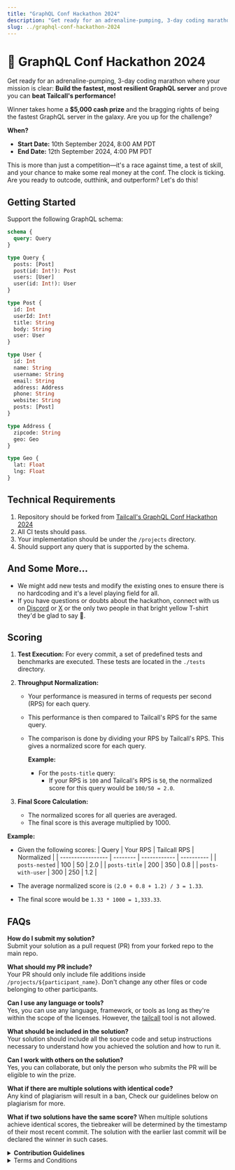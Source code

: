 ```yaml
---
title: "GraphQL Conf Hackathon 2024"
description: "Get ready for an adrenaline-pumping, 3-day coding marathon where your mission is clear: Build the fastest, most resilient GraphQL server and prove you can beat Tailcall's performance!"
slug: ../graphql-conf-hackathon-2024
---
```


# 🚀 GraphQL Conf Hackathon 2024

Get ready for an adrenaline-pumping, 3-day coding marathon where your mission is clear: **Build the fastest, most resilient GraphQL server** and prove you can **beat Tailcall's performance!**

Winner takes home a **$5,000 cash prize** and the bragging rights of being the fastest GraphQL server in the galaxy. Are you up for the challenge?

**When?**

- **Start Date:** 10th September 2024, 8:00 AM PDT
- **End Date:** 12th September 2024, 4:00 PM PDT

This is more than just a competition—it's a race against time, a test of skill, and your chance to make some real money at the conf. The clock is ticking. Are you ready to outcode, outthink, and outperform? Let's do this!

## Getting Started

Support the following GraphQL schema:

```graphql
schema {
  query: Query
}

type Query {
  posts: [Post]
  post(id: Int!): Post
  users: [User]
  user(id: Int!): User
}

type Post {
  id: Int
  userId: Int!
  title: String
  body: String
  user: User
}

type User {
  id: Int
  name: String
  username: String
  email: String
  address: Address
  phone: String
  website: String
  posts: [Post]
}

type Address {
  zipcode: String
  geo: Geo
}

type Geo {
  lat: Float
  lng: Float
}
```

## Technical Requirements

1. Repository should be forked from [Tailcall's GraphQL Conf Hackathon 2024](https://github.com/tailcallhq/hackathon)
2. All CI tests should pass.
3. Your implementation should be under the `/projects` directory.
4. Should support any query that is supported by the schema.

## And Some More...

- We might add new tests and modify the existing ones to ensure there is no hardcoding and it's a level playing field for all.
- If you have questions or doubts about the hackathon, connect with us on [Discord](https://discord.gg/GJHMeZup8m) or [X](https://x.com/tailcallhq) or the only two people in that bright yellow T-shirt they'd be glad to say 👋.

## Scoring

1. **Test Execution:** For every commit, a set of predefined tests and benchmarks are executed. These tests are located in the `./tests` directory.

2. **Throughput Normalization:**

   - Your performance is measured in terms of requests per second (RPS) for each query.
   - This performance is then compared to Tailcall's RPS for the same query.
   - The comparison is done by dividing your RPS by Tailcall's RPS. This gives a normalized score for each query.

     **Example:**

     - For the `posts-title` query:
       - If your RPS is `100` and Tailcall's RPS is `50`, the normalized score for this query would be `100/50 = 2.0`.

3. **Final Score Calculation:**

   - The normalized scores for all queries are averaged.
   - The final score is this average multiplied by 1000.

**Example:**

- Given the following scores:
  | Query | Your RPS | Tailcall RPS | Normalized |
  | ----------------- | -------- | ------------ | ---------- |
  | `posts-nested` | 100 | 50 | 2.0 |
  | `posts-title` | 200 | 350 | 0.8 |
  | `posts-with-user` | 300 | 250 | 1.2 |

- The average normalized score is `(2.0 + 0.8 + 1.2) / 3 = 1.33`.
- The final score would be `1.33 * 1000 = 1,333.33`.

## FAQs

**How do I submit my solution?**  
Submit your solution as a pull request (PR) from your forked repo to the main repo.

**What should my PR include?**  
Your PR should only include file additions inside `/projects/${participant_name}`. Don't change any other files or code belonging to other participants.

**Can I use any language or tools?**  
Yes, you can use any language, framework, or tools as long as they're within the scope of the licenses. However, the [tailcall](https://github.com/tailcallhq/tailcall/) tool is not allowed.

**What should be included in the solution?**  
Your solution should include all the source code and setup instructions necessary to understand how you achieved the solution and how to run it.

**Can I work with others on the solution?**  
Yes, you can collaborate, but only the person who submits the PR will be eligible to win the prize.

**What if there are multiple solutions with identical code?**  
Any kind of plagiarism will result in a ban, Check our guidelines below on plagiarism for more.

**What if two solutions have the same score?**
When multiple solutions achieve identical scores, the tiebreaker will be determined by the timestamp of their most recent commit. The solution with the earlier last commit will be declared the winner in such cases.

<details>
<summary><strong>Contribution Guidelines</strong></summary>

### Data Source (Upstream REST API)

On the CI your GraphQL server will need to fetch data from the upstream REST API at:

**Base URL**: `http://localhost:3000`

### Endpoints

- **GET** `/posts`  
  _Returns a list of posts._

- **GET** `/posts/:id`  
  _Returns a post by ID._

- **GET** `/users`  
  _Returns a list of users._

- **GET** `/users/:id`  
  _Returns a user by ID._

- **GET** `/users?id=1&id=2&id=3`  
  _Returns multiple users with IDs specified in query parameters._

The structure of the REST API responses will match the GraphQL schema fields.

### GraphQL server

Your GraphQL server should start on url `http://localhost:8000/graphql` and serve `POST` Graphql requests on it.

## Getting Started

1. Fork this repository
2. Clone the repository locally or run the codespace of your choice
3. Add new folder to `./projects` folder with your username. Copy the `/template` folder content from the repository root to your folder to populate required files.
4. Add the code of the implementation inside the folder

- you could use any language or tool by your choice that allows you to create the required GraphQL server. Just make sure the solution could be replicated in Github Actions environment.
- use the `schema.graphql` file from the root of the repo. Feel free to copy the file to your folder and change it the way you needed to work properly, but don't change the structure of types

5. Add `run.sh` file that installs required tools and runs the server

- the script is running on [Github Hosted runner](https://docs.github.com/en/actions/using-github-hosted-runners/using-github-hosted-runners/about-github-hosted-runners). List of available tools and packages could be found [here](https://github.com/actions/runner-images/blob/main/images/ubuntu/Ubuntu2404-Readme.md)
- first add installation and build steps for required tools and code. E.g. `npm i` or `cargo build --release`
- add steps to start the server. E.g. `npm start` or `cargo run --release`
- make sure the script is marked as executable `chmod +x run.sh`

6. Make sure your code is working and handles GraphQL requests
7. Commit and push changes to your fork
8. Create a pull request from your fork into original repository

### Run mock server locally

To run the mock server locally you need a [Rust toolchain](https://rustup.rs) installed.

To run the mock server in the root of the repo run:

```sh
cargo run -p mock-api
```

The server will start on `http://localhost:3000` and will serve the endpoints mentioned in [data source](#data-source-upstream-rest-api)

### Run test suite locally

To run the whole test suite locally you need a [Rust toolchain](https://rustup.rs) installed.

For the first time you need to build the mock server code (one-time run):

```sh
cargo build -p mock-api
```

After finishing the command you can use following command to run test suite:

```sh
cargo run
```

If you need to run only specific project, specify this project as option with name of the directory of the project:

```sh
cargo run -- --project tailcall
```

## How implementation is checked

1. Build everything that is required to run test environment and custom implementation
2. Start the test environment to validate response: mock server and reference server that is used to test implementation correctness
3. Run correctness tests
4. Run the benchmark
5. Run correctness tests again

### Testing correctness

For testing the correctness repeat next process multiple times:

1. Regenerate mocks on mock-api server
2. For every request in `/tests` directory execute the request to user implementation
3. Execute the same request for reference implementation
4. Compare the results and in case they are mismatch throw an error

### Benchmarking the performance

Ran many requests in parallel to the server with tools like `wrk` or `k6` to collect info about provided RPS and latency

</details>

<details>
  <summary>Terms and Conditions</summary>

1. **Final Decision**: Tailcall reserves the exclusive right to determine the winner of the GraphQL Conf Hackathon 2024. The decision made by Tailcall is final and binding. No disputes, appeals, or challenges to the outcome will be entertained, either during the event or after its conclusion.

2. **Right to Disqualify**: Tailcall retains the right to disqualify any participant or team at any stage of the hackathon for reasons including, but not limited to, violations of the rules, inappropriate conduct, attempts to manipulate or cheat the scoring system, or any activity deemed unethical or unfair. Such disqualification decisions are at the sole discretion of Tailcall and will not be subject to review or reversal.

3. **Intellectual Property**: By submitting your solution, you agree that all work is your own or properly licensed. Any form of plagiarism, submission of duplicate solutions, or unauthorized use of third-party intellectual property will result in immediate disqualification. Participants are responsible for ensuring that their work complies with all applicable intellectual property laws and licenses.

4. **No Legal Recourse**: Participants acknowledge that they are participating in the hackathon at their own risk and discretion. Tailcall’s decision regarding winners, disqualifications, or any aspect of the competition will not be subject to any form of legal recourse, challenge, or litigation. Participants waive any rights to seek compensation, damages, or legal action against Tailcall or its affiliates.

5. **Tiebreaker and Scoring**: In the event of a tie, Tailcall will decide the winner based on a tiebreaker determined by the timestamp of the last valid commit. Tailcall also reserves the right to alter or adjust scoring criteria to ensure fairness and integrity. These changes will be communicated, but participants agree that such changes will not be a basis for challenge.

6. **Modification of Rules**: Tailcall reserves the right to modify or amend the rules, guidelines, or requirements of the hackathon at any time to ensure a fair and transparent competition. Any changes will be announced promptly, and participants are expected to comply with updated rules. Failure to adhere to the modified rules may result in disqualification.

7. **Collaboration and Multiple Entries**: While collaboration is allowed, only one individual from a team may submit the final entry. Tailcall will not accept any disputes arising from team collaborations. Any identical or highly similar solutions submitted by different participants will be investigated, and Tailcall reserves the right to disqualify participants if plagiarism or collusion is suspected.

8. **Use of Submissions**: By submitting your entry, you grant Tailcall the right to use, display, and promote your submission for purposes related to the hackathon or future events, including marketing or showcasing your work. However, all intellectual property rights to the original code remain with the participants, unless explicitly stated otherwise.

</details>
